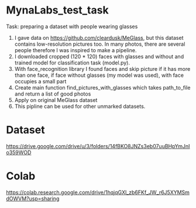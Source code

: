 # MynaLabs_test_task

Task: preparing a dataset with people wearing glasses

1) I gave data on https://github.com/cleardusk/MeGlass, but this dataset contains low-resolution pictures too. In many photos, there are several people therefore I was inspired to make a pipeline.
2) I downloaded cropped (120 * 120) faces with glasses and without and trained model for classification task (model.py).
3) With face_recognition library I found faces and skip picture if it has more than one face, if face without glasses (my model was used), with face occupies a small part
4) Create main function find_pictures_with_glasses which takes path_to_file and return a list of good photos
5) Apply on original MeGlass dataset
6) This pipline can be used for other unmarked datasets.



# Dataset
https://drive.google.com/drive/u/3/folders/14fBKO8JNZs3eb07uuBHpYmJnIo359WOD

# Colab
https://colab.research.google.com/drive/1hqjqGXl_zb6FKf_JW_r6J5XYMSmdOWVM?usp=sharing
